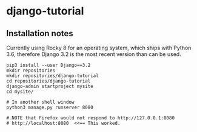 # django-tutorial

## Installation notes  
Currently using Rocky 8 for an operating system, which ships with Python 3.6, therefore Django 3.2 is the most recent version than can be used.    

```
pip3 install --user Django==3.2
mkdir repositories
mkdir repositories/django-tutorial
cd repositories/django-tutorial
django-admin startproject mysite
cd mysite/

# In another shell window
python3 manage.py runserver 8080

# NOTE that Firefox would not respond to http://127.0.0.1:8080
# http://localhost:8080  <<== This worked.

```

